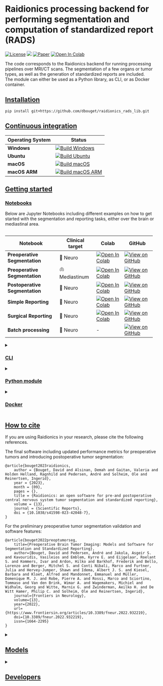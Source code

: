 # Raidionics processing backend for performing segmentation and computation of standardized report (RADS)

[![License](https://img.shields.io/badge/License-BSD%202--Clause-orange.svg)](https://opensource.org/licenses/BSD-2-Clause)
[![](https://img.shields.io/badge/python-3.9|3.10|3.11|3.12|3.13-blue.svg)](https://www.python.org/downloads/)
[![Paper](https://zenodo.org/badge/DOI/10.3389/fneur.2022.932219.svg)](https://www.frontiersin.org/articles/10.3389/fneur.2022.932219/full)
[![Open In Colab](https://colab.research.google.com/assets/colab-badge.svg)](https://colab.research.google.com/gist/dbouget/ae5f318af4826ef8bf5ff0f27e7c0817/01_run_simple_segmentation.ipynb)

The code corresponds to the Raidionics backend for running processing pipelines over MRI/CT scans. The segmentation of
a few organs or tumor types, as well as the generation of standardized reports are included.  
The module can either be used as a Python library, as CLI, or as Docker container.

## [Installation](https://github.com/dbouget/raidionics_rads_lib#installation)

```
pip install git+https://github.com/dbouget/raidionics_rads_lib.git
```

## [Continuous integration](https://github.com/dbouget/raidionics_rads_lib#continuous-integration)

| Operating System | Status                                                                                                                                                                                                                      |
|------------------|-----------------------------------------------------------------------------------------------------------------------------------------------------------------------------------------------------------------------------|
| **Windows**      | [![Build Windows](https://github.com/dbouget/raidionics_rads_lib/actions/workflows/build_windows.yml/badge.svg)](https://github.com/dbouget/raidionics_rads_lib/actions/workflows/build_windows.yml)                        |
| **Ubuntu**       | [![Build Ubuntu](https://github.com/dbouget/raidionics_rads_lib/actions/workflows/build_ubuntu.yml/badge.svg)](https://github.com/dbouget/raidionics_rads_lib/actions/workflows/build_ubuntu.yml)                           |
| **macOS**        | [![Build macOS](https://github.com/dbouget/raidionics_rads_lib/actions/workflows/build_macos.yml/badge.svg)](https://github.com/dbouget/raidionics_rads_lib/actions/workflows/build_macos.yml)                              |
| **macOS ARM**    | [![Build macOS ARM](https://github.com/dbouget/raidionics_rads_lib/actions/workflows/build_macos_arm.yml/badge.svg?branch=macos_arm)](https://github.com/dbouget/raidionics_rads_lib/actions/workflows/build_macos_arm.yml) |


## [Getting started](https://github.com/dbouget/raidionics_rads_lib#getting-started)

### [Notebooks](https://github.com/dbouget/raidionics_rads_lib#notebooks)

Below are Jupyter Notebooks including different examples on how to get started with the segmentation and reporting tasks,
either over the brain or mediastinal area.

<div style="display: flex;">
  <div style="flex: 1; margin-right: 20px;">

| Notebook                       | Clinical target     | Colab                                                                                                                                                                                                                                            | GitHub                                                                                                                                                                                              |
|--------------------------------|---------------------|--------------------------------------------------------------------------------------------------------------------------------------------------------------------------------------------------------------------------------------------------|-----------------------------------------------------------------------------------------------------------------------------------------------------------------------------------------------------|
| **Preoperative Segmentation**  | :brain: Neuro       | <a href="https://colab.research.google.com/gist/dbouget/ae5f318af4826ef8bf5ff0f27e7c0817/01_run_simple_segmentation.ipynb" target="_parent"><img src="https://colab.research.google.com/assets/colab-badge.svg" alt="Open In Colab"/></a>        | [![View on GitHub](https://img.shields.io/badge/View%20on%20GitHub-blue?logo=github)](https://github.com/dbouget/raidionics_rads_lib/blob/master/notebooks/01_run_simple_segmentation.ipynb)        |
| **Preoperative Segmentation**  | :lungs: Mediastinum | <a href="https://colab.research.google.com/gist/dbouget/b88aa64b6a87f85a6b644ab4bcf65560/05_run_segmentation_mediastinum.ipynb" target="_parent"><img src="https://colab.research.google.com/assets/colab-badge.svg" alt="Open In Colab"/></a>   | [![View on GitHub](https://img.shields.io/badge/View%20on%20GitHub-blue?logo=github)](https://github.com/dbouget/raidionics_rads_lib/blob/master/notebooks/05_run_segmentation_mediastinum.ipynb)   |
| **Postoperative Segmentation** | :brain: Neuro       | <a href="https://colab.research.google.com/gist/dbouget/094c24f3e67deae6a1424a399cb7dcd7/03_run_postoperative_segmentation.ipynb" target="_parent"><img src="https://colab.research.google.com/assets/colab-badge.svg" alt="Open In Colab"/></a> | [![View on GitHub](https://img.shields.io/badge/View%20on%20GitHub-blue?logo=github)](https://github.com/dbouget/raidionics_rads_lib/blob/master/notebooks/03_run_postoperative_segmentation.ipynb) |
| **Simple Reporting**           | :brain: Neuro       | <a href="https://colab.research.google.com/gist/dbouget/68a50c14b1805254b4eff6fb2e3b8fe5/02_run_simple_reporting.ipynb" target="_parent"><img src="https://colab.research.google.com/assets/colab-badge.svg" alt="Open In Colab"/></a>           | [![View on GitHub](https://img.shields.io/badge/View%20on%20GitHub-blue?logo=github)](https://github.com/dbouget/raidionics_rads_lib/blob/master/notebooks/02_run_simple_reporting.ipynb)           |
| **Surgical Reporting**         | :brain: Neuro       | <a href="https://colab.research.google.com/gist/dbouget/19800ffd443ed0f27724f28b100533ce/04_run_surgical_reporting.ipynb" target="_parent"><img src="https://colab.research.google.com/assets/colab-badge.svg" alt="Open In Colab"/></a>         | [![View on GitHub](https://img.shields.io/badge/View%20on%20GitHub-blue?logo=github)](https://github.com/dbouget/raidionics_rads_lib/blob/master/notebooks/04_run_surgical_reporting.ipynb)         |
| **Batch processing**           | :brain: Neuro       | -                                                                                                                                                                                                                                                | [![View on GitHub](https://img.shields.io/badge/View%20on%20GitHub-blue?logo=github)](https://github.com/dbouget/raidionics_rads_lib/blob/master/tests/batch_iterative_process_example.py)          |

  </div>
</div>

<details>
<summary>

### [CLI](https://github.com/dbouget/raidionics_rads_lib#cli)
</summary>

```
raidionicsrads -c CONFIG (-v debug)
```

CONFIG should point to a configuration file (*.ini), specifying all runtime parameters,
according to the pattern from [**blank_main_config.ini**](https://github.com/dbouget/raidionics-rads-lib/blob/master/blank_main_config.ini).
</details>

<details>
<summary>

### [Python module](https://github.com/dbouget/raidionics_rads_lib#python-module)
</summary>

```
from raidionicsrads.compute import run_rads
run_rads(config_filename="/path/to/main_config.ini")
```

</details>

<details>
<summary>

### [Docker](https://github.com/dbouget/raidionics_rads_lib#docker)
</summary>

When calling Docker images, the --user flag must be properly used in order for the folders and files created inside
the container to inherit the proper read/write permissions. The user ID is retrieved on-the-fly in the following
examples, but it can be given in a more hard-coded fashion if known by the user.

:warning: The Docker image can only perform inference using the CPU, there is no GPU support at this stage.
```
docker pull dbouget/raidionics-rads:v1.1-py38-cpu
```

For opening the Docker image and interacting with it, run:  
```
docker run --entrypoint /bin/bash -v /home/<username>/<resources_path>:/workspace/resources -t -i --runtime=nvidia --network=host --ipc=host --user $(id -u) dbouget/raidionics-rads:v1.1-py38-cpu
```

The `/home/<username>/<resources_path>` before the column sign has to be changed to match a directory on your local 
machine containing the data to expose to the docker image. Namely, it must contain folder(s) with images you want to 
run inference on, as long as a folder with the trained models to use, and a destination folder where the results will 
be placed.

For launching the Docker image as a CLI, run:  
```
docker run -v /home/<username>/<resources_path>:/workspace/resources -t -i --runtime=nvidia --network=host --ipc=host --user $(id -u) dbouget/raidionics-rads:v1.1-py38-cpu -c /workspace/resources/<path>/<to>/main_config.ini -v <verbose>
```

The `<path>/<to>/main_config.ini` must point to a valid configuration file on your machine, as a relative path to the `/home/<username>/<resources_path>` described above.
For example, if the file is located on my machine under `/home/myuser/Data/RADS/main_config.ini`, 
and that `/home/myuser/Data` is the mounted resources partition mounted on the Docker image, the new relative path will be `RADS/main_config.ini`.  
The `<verbose>` level can be selected from [debug, info, warning, error].

</details>

## [How to cite](https://github.com/dbouget/raidionics_rads_lib#how-to-cite)
If you are using Raidionics in your research, please cite the following references.

The final software including updated performance metrics for preoperative tumors and introducing postoperative tumor segmentation:
```
@article{bouget2023raidionics,
    author = {Bouget, David and Alsinan, Demah and Gaitan, Valeria and Holden Helland, Ragnhild and Pedersen, André and Solheim, Ole and Reinertsen, Ingerid},
    year = {2023},
    month = {09},
    pages = {},
    title = {Raidionics: an open software for pre-and postoperative central nervous system tumor segmentation and standardized reporting},
    volume = {13},
    journal = {Scientific Reports},
    doi = {10.1038/s41598-023-42048-7},
}
```

For the preliminary preoperative tumor segmentation validation and software features:
```
@article{bouget2022preoptumorseg,
    title={Preoperative Brain Tumor Imaging: Models and Software for Segmentation and Standardized Reporting},
    author={Bouget, David and Pedersen, André and Jakola, Asgeir S. and Kavouridis, Vasileios and Emblem, Kyrre E. and Eijgelaar, Roelant S. and Kommers, Ivar and Ardon, Hilko and Barkhof, Frederik and Bello, Lorenzo and Berger, Mitchel S. and Conti Nibali, Marco and Furtner, Julia and Hervey-Jumper, Shawn and Idema, Albert J. S. and Kiesel, Barbara and Kloet, Alfred and Mandonnet, Emmanuel and Müller, Domenique M. J. and Robe, Pierre A. and Rossi, Marco and Sciortino, Tommaso and Van den Brink, Wimar A. and Wagemakers, Michiel and Widhalm, Georg and Witte, Marnix G. and Zwinderman, Aeilko H. and De Witt Hamer, Philip C. and Solheim, Ole and Reinertsen, Ingerid},
    journal={Frontiers in Neurology},
    volume={13},
    year={2022},
    url={https://www.frontiersin.org/articles/10.3389/fneur.2022.932219},
    doi={10.3389/fneur.2022.932219},
    issn={1664-2295}
}
```

<details>
<summary>

## [Models](https://github.com/dbouget/raidionics_rads_lib#models)
</summary>

The trained models are automatically downloaded when running Raidionics or Raidionics-Slicer.
Alternatively, all existing Raidionics models can be browsed [here](https://github.com/dbouget/Raidionics-models/releases/tag/1.2.0) directly.
</details>

<details>
<summary>

## [Developers](https://github.com/dbouget/raidionics_rads_lib#developers)
</summary>

```
git clone https://github.com/dbouget/raidionics_rads_lib.git --recurse-submodules
```
For running inference on GPU through the raidionics_seg_lib backend, your machine must be properly configured
(cf. [here](https://onnxruntime.ai/docs/execution-providers/CUDA-ExecutionProvider.html))  

The ANTs library can be manually installed (from source) and be used as a cpp backend rather than Python.
Visit https://github.com/ANTsX/ANTs.


</details>